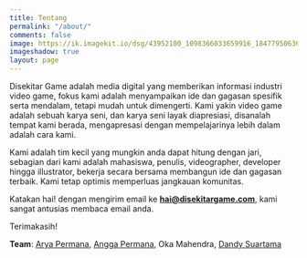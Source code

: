 ```yaml
---
title: Tentang
permalink: "/about/"
comments: false
image: https://ik.imagekit.io/dsg/43952100_1098366033659916_1847795063606738944_o-1024x577_GZno5XnGt.jpg
imageshadow: true
layout: page
---
```


Disekitar Game adalah media digital yang memberikan informasi industri video game, fokus kami adalah menyampaikan ide dan gagasan spesifik serta mendalam, tetapi mudah untuk dimengerti. Kami yakin video game adalah sebuah karya seni, dan karya seni layak diapresiasi, disanalah tempat kami berada, mengapresasi dengan mempelajarinya lebih dalam adalah cara kami.

Kami adalah tim kecil yang mungkin anda dapat hitung dengan jari, sebagian dari kami adalah mahasiswa, penulis, videographer, developer hingga illustrator, bekerja secara bersama membangun ide dan gagasan terbaik. Kami tetap optimis memperluas jangkauan komunitas.

Katakan hai! dengan mengirim email ke **hai@disekitargame.com**, kami sangat antusias membaca email anda.

Terimakasih!

**Team**: [Arya Permana](https://www.instagram.com/arylupita/), [Angga Permana](https://www.instagram.com/angga_permana_41/), Oka Mahendra, [Dandy Suartama](https://www.instagram.com/dandytama_/)